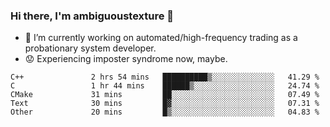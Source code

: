 ### Hi there, I'm ambiguoustexture 👋

<!--
**ambiguoustexture/ambiguoustexture** is a ✨ _special_ ✨ repository because its `README.md` (this file) appears on your GitHub profile.

Here are some ideas to get you started:
-->
- 🔭 I’m currently working on automated/high-frequency trading as a probationary system developer.
- :worried: Experiencing imposter syndrome now, maybe.

<!--START_SECTION:waka-->

```text
C++               2 hrs 54 mins   ██████████▒░░░░░░░░░░░░░░   41.29 %
C                 1 hr 44 mins    ██████▒░░░░░░░░░░░░░░░░░░   24.74 %
CMake             31 mins         ██░░░░░░░░░░░░░░░░░░░░░░░   07.49 %
Text              30 mins         █▓░░░░░░░░░░░░░░░░░░░░░░░   07.31 %
Other             20 mins         █▒░░░░░░░░░░░░░░░░░░░░░░░   04.83 %
```

<!--END_SECTION:waka-->
